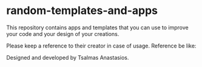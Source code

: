 # random-templates-and-apps

This repository contains apps and templates that you can use to improve your code and your design of your creations.

Please keep a reference to their creator in case of usage.
Reference be like:

Designed and developed by Tsalmas Anastasios.
